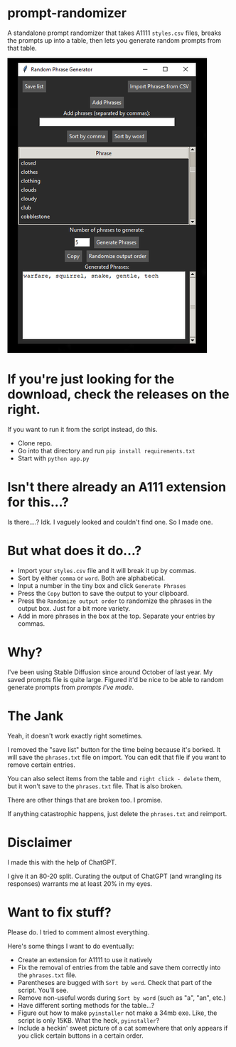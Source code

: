 # prompt-randomizer
A standalone prompt randomizer that takes A1111 `styles.csv` files, breaks the prompts up into a table, then lets you generate random prompts from that table.

![preview](images/preview.png)

# If you're just looking for the download, check the releases on the right.
If you want to run it from the script instead, do this.
- Clone repo.
- Go into that directory and run `pip install requirements.txt`
- Start with `python app.py`

# Isn't there already an A111 extension for this...?
Is there....? Idk. I vaguely looked and couldn't find one. So I made one.

# But what does it do...?
- Import your `styles.csv` file and it will break it up by commas. 
- Sort by either `comma` or `word`. Both are alphabetical.
- Input a number in the tiny box and click `Generate Phrases`
- Press the `Copy` button to save the output to your clipboard. 
- Press the `Randomize output order` to randomize the phrases in the output box. Just for a bit more variety.
- Add in more phrases in the box at the top. Separate your entries by commas.

# Why?
I've been using Stable Diffusion since around October of last year. My saved prompts file is quite large. Figured it'd be nice to be able to random generate prompts from *prompts I've made*.


# The Jank
Yeah, it doesn't work exactly right sometimes.

I removed the "save list" button for the time being because it's borked. It will save the `phrases.txt` file on import. You can edit that file if you want to remove certain entries.

You can also select items from the table and `right click - delete` them, but it won't save to the `phrases.txt` file. That is also broken. 

There are other things that are broken too. I promise.

If anything catastrophic happens, just delete the `phrases.txt` and reimport.



# Disclaimer
I made this with the help of ChatGPT.

I give it an 80-20 split. Curating the output of ChatGPT (and wrangling its responses) warrants me at least 20% in my eyes.


# Want to fix stuff? 
Please do. I tried to comment almost everything.

Here's some things I want to do eventually:
- Create an extension for A1111 to use it natively
- Fix the removal of entries from the table and save them correctly into the `phrases.txt` file.
- Parentheses are bugged with `Sort by word`. Check that part of the script. You'll see.
- Remove non-useful words during `Sort by word` (such as "a", "an", etc.)
- Have different sorting methods for the table...?
- Figure out how to make `pyinstaller` not make a 34mb exe. Like, the script is only 15KB. What the heck, `pyinstaller`?
- Include a heckin' sweet picture of a cat somewhere that only appears if you click certain buttons in a certain order.
